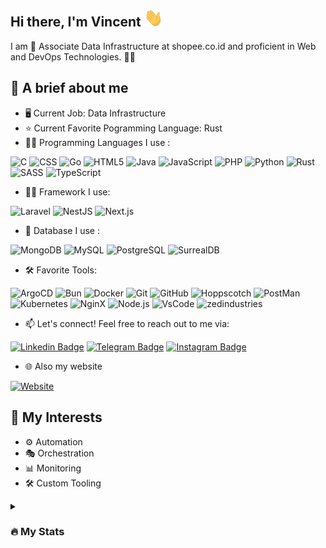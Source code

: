 ## Hi there, I'm Vincent <img src="https://raw.githubusercontent.com/ABSphreak/ABSphreak/master/gifs/Hi.gif" width="30px"></h2>

I am 🚀 Associate Data Infrastructure at shopee.co.id and proficient in Web and DevOps Technologies. 🧑‍💻

## 💼 A brief about me
- 🖥️ Current Job: Data Infrastructure
- ⭐ Current Favorite Pogramming Language: Rust
- 👨‍💻 Programming Languages I use :
<div align="left">

![C](https://img.shields.io/badge/-C-303030?style=flat&logo=c)
![CSS](https://img.shields.io/badge/-CSS3-303030?style=flat&logo=css3&logoColor=1572B6)
![Go](https://img.shields.io/badge/-Go-303030?style=flat&logo=go&logoColor=00ADD8)
![HTML5](https://img.shields.io/badge/-HTML5-303030?style=flat&logo=html5)
![Java](https://img.shields.io/badge/-Java-303030?style=flat&logo=java)
![JavaScript](https://img.shields.io/badge/-JavaScript-303030?style=flat&logo=javascript)
![PHP](https://img.shields.io/badge/-PHP-303030?style=flat&logo=php)
![Python](https://img.shields.io/badge/-Python-303030?style=flat&logo=python)
![Rust](https://img.shields.io/badge/-Rust-303030?style=flat&logo=rust)
![SASS](https://img.shields.io/badge/-SASS-303030?style=flat&logo=sass)
![TypeScript](https://img.shields.io/badge/-TypeScript-303030?style=flat&logo=typescript)

</div>

- 👨‍💻 Framework I use:
<div align="left">

![Laravel](https://img.shields.io/badge/-Laravel-303030?style=flat&logo=laravel&logoColor=FF2D20)
![NestJS](https://img.shields.io/badge/-NestJS-303030?style=flat&logo=nestjs&logoColor=E0234E)
![Next.js](https://img.shields.io/badge/-Next.js-303030?style=flat&logo=next.js)

</div>

- 💾 Database I use :

<div align="left">

![MongoDB](https://img.shields.io/badge/-MongoDB-303030?style=flat&logo=mongodb)
![MySQL](https://img.shields.io/badge/-MySQL-303030?style=flat&logo=mysql&logoColor=FFFFFF)
![PostgreSQL](https://img.shields.io/badge/-PostgreSQL-303030?style=flat&logo=postgresql&logoColor=336791)
![SurrealDB](https://img.shields.io/badge/-SurrealDB-303030?style=flat&logo=surrealdb&logoColor=FF00A0)

</div>

- 🛠️ Favorite Tools:

<div align="left">

![ArgoCD](https://img.shields.io/badge/-ArgoCD-303030?style=flat&logo=argo)
![Bun](https://img.shields.io/badge/-Bun-303030?style=flat&logo=bun)
![Docker](https://img.shields.io/badge/-Docker-303030?style=flat&logo=docker&logoColor=2496ED)
![Git](https://img.shields.io/badge/-Git-303030?style=flat&logo=git&logoColor=F05032)
![GitHub](https://img.shields.io/badge/-GitHub-303030?style=flat&logo=github&logoColor=ffffff)
![Hoppscotch](https://img.shields.io/badge/-Hoppscotch-303030?style=flat&logo=hoppscotch&logoColor=#09090B)
![PostMan](https://img.shields.io/badge/-PostMan-303030?style=flat&logo=postman&logoColor=FF6C37)
![Kubernetes](https://img.shields.io/badge/-Kubernetes-303030?style=flat&logo=kubernetes&logoColor=326CE5)
![NginX](https://img.shields.io/badge/-NginX-303030?style=flat&logo=nginx)
![Node.js](https://img.shields.io/badge/-Node.js-303030?style=flat&logo=node.js&logoColor=339933)
![VsCode](https://img.shields.io/badge/-VSCode-303030?style=flat&logo=visual-studio-code&logoColor=1575F9)
![zedindustries](https://img.shields.io/badge/-Zed-303030?style=flat&logo=zedindustries)

</div>

- 📫 Let's connect! Feel free to reach out to me via:

<div align="left">

[![Linkedin Badge](https://img.shields.io/badge/-LinkedIn-0e76a8?style=flat-square&logo=Linkedin&logoColor=white)][linkedin]
[![Telegram Badge](https://img.shields.io/badge/-Facebook-0088cc?style=flat-square&logo=Facebook&logoColor=white)][facebook]
[![Instagram Badge](https://img.shields.io/badge/-Instagram-e4405f?style=flat-square&logo=Instagram&logoColor=white)][instagram]
<!--
[![LeetCode Badge](https://img.shields.io/badge/-LeetCode-ffa116?style=flat-square&logo=LeetCode&logoColor=white)][leetcode]
-->

- 🌐 Also my website

[![Website](https://img.shields.io/website?label=vincentzhangz.com&style=for-the-badge&url=https%3A%2F%2Fvincentzhangz.com)][website]

## 💫 My Interests
- ⚙️ Automation
- 🎭 Orchestration
- 📊 Monitoring
- 🛠️ Custom Tooling


</div>

<details> 
<summary><h3>🔥 My Stats</h3></summary>
  
<a href="https://github.com/anuraghazra/github-readme-stats](https://github.com/ryo-ma/github-profile-trophy"><img alt="Language Stats" src="https://github-profile-trophy.vercel.app/?username=vincentzhangz&margin-w=10&margin-h=10&no-frame=true&theme=nord" width="100%"/></a>
<a href="https://github.com/anuraghazra/github-readme-stats"><img alt="Language Stats" src="https://github-readme-stats-beryl-delta-65.vercel.app/api/wakatime?username=vincentzhangz&api_domain=codestats.vincentzhangz.com&display_format=percent&layout=compact&theme=react&hide_border=true" height="350px"/></a></br>
<a href="https://github.com/anuraghazra/github-readme-stats"><img alt="Most Used Language" src="https://github-readme-stats-beryl-delta-65.vercel.app/api/top-langs/?username=vincentzhangz&layout=compact&theme=react&hide_border=true" height="192px"/></a></br>
<a href="https://github.com/anuraghazra/github-readme-stats"><img alt="Github Stats" src="https://github-readme-stats-beryl-delta-65.vercel.app/api?username=vincentzhangz&theme=react&show_icons=true&include_all_commits=true&count_private=true&hide_border=true" height="192px"/></a></br>
<a href="https://git.io/streak-stats"><img src="https://github-readme-streak-stats-mu-rosy.vercel.app?user=vincentzhangz&theme=react&hide_border=true" alt="GitHub Streak" /></a></br>
<a href="https://github.com/ashutosh00710/github-readme-activity-graph"><img alt="Github Streak" src="https://github-readme-activity-graph-psi-tawny.vercel.app/graph?username=vincentzhangz&theme=react-dark&hide_border=true&bg_color=20232a"/></a>
</details>

[website]: https://vincentzhangz.com
[linkedin]: https://www.linkedin.com/in/vincentzhangz
[facebook]: https://www.facebook.com/vincentzhangzz
[instagram]: https://instagram.com/vincentzhangz
[leetcode]: https://leetcode.com/vincentzhangz/
